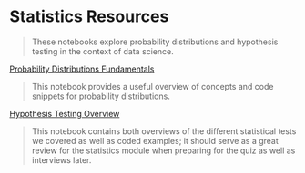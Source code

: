 # Statistics Resources

>These notebooks explore probability distributions and hypothesis testing in the context of data science.

[Probability Distributions Fundamentals](https://ds-review-hub.github.io/probability_distributions_review/probability_distributions_review)

>This notebook provides a useful overview of concepts and code snippets for probability distributions.

[Hypothesis Testing Overview](https://ds-review-hub.github.io/hypothesis_testing/hypothesis_testing)

>This notebook contains both overviews of the different statistical tests we covered as well as coded examples; it should serve as a great review for the statistics module when preparing for the quiz as well as interviews later.